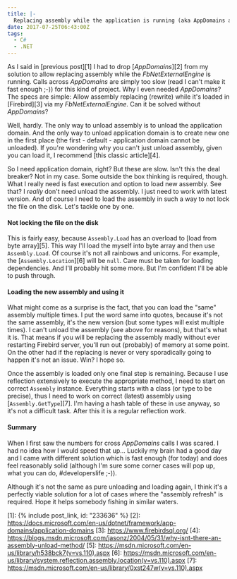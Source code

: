 ```yaml
---
title: |-
  Replacing assembly while the application is running (aka AppDomains are slow)
date: 2017-07-25T06:43:00Z
tags:
  - C#
  - .NET
---
```

As I said in [previous post][1] I had to drop [_AppDomains_][2] from my solution to allow replacing assembly while the _FbNetExternalEngine_ is running. Calls across _AppDomains_ are simply too slow (read I can't make it fast enough ;-)) for this kind of project. Why I even needed _AppDomains_? The specs are simple: Allow assembly replacing (rewrite) while it's loaded in [Firebird][3] via my _FbNetExternalEngine_. Can it be solved without _AppDomains_?

<!-- excerpt -->

Well, hardly. The only way to unload assembly is to unload the application domain. And the only way to unload application domain is to create new one in the first place (the first - default - application domain cannot be unloaded). If you're wondering why you can't just unload assembly, given you can load it, I recommend [this classic article][4].

So I need application domain, right? But these are slow. Isn't this the deal breaker? Not in my case. Some outside the box thinking is required, though. What I really need is fast execution and option to load new assembly. See that? I _really_ don't need unload the assembly. I just need to work with latest version. And of course I need to load the assembly in such a way to not lock the file on the disk. Let's tackle one by one.

#### Not locking the file on the disk

This is fairly easy, because `Assembly.Load` has an overload to [load from byte array][5]. This way I'll load the myself into byte array and then use `Assembly.Load`. Of course it's not all rainbows and unicorns. For example, the [`Assembly.Location`][6] will be `null`. Care must be taken for loading dependencies. And I'll probably hit some more. But I'm confident I'll be able to push through.

#### Loading the new assembly and using it

What might come as a surprise is the fact, that you can load the "same" assembly multiple times. I put the word same into quotes, because it's not the same assembly, it's the new version (but some types will exist multiple times). I can't unload the assembly (see above for reasons), but that's what it is. That means if you will be replacing the assembly madly without ever restarting Firebird server, you'll run out (probably) of memory at some point. On the other had if the replacing is never or very sporadically going to happen it's not an issue. Win? I hope so.

Once the assembly is loaded only one final step is remaining. Because I use reflection extensively to execute the appropriate method, I need to start on correct `Assembly` instance. Everything starts with a class (or type to be precise), thus I need to work on correct (latest) assembly using [`Assembly.GetType`][7]. I'm having a hash table of these in use anyway, so it's not a difficult task. After this it is a regular reflection work.

#### Summary

When I first saw the numbers for cross _AppDomains_ calls I was scared. I had no idea how I would speed that up... Luckily my brain had a good day and I came with different solution which is fast enough (for today) and does feel reasonably solid (although I'm sure some corner cases will pop up, what you can do, #developerslife ;-)). 

Although it's not the same as pure unloading and loading again, I think it's a perfectly viable solution for a lot of cases where the "assembly refresh" is required. Hope it helps somebody fishing in similar waters.   

[1]: {% include post_link, id: "233636" %}
[2]: https://docs.microsoft.com/en-us/dotnet/framework/app-domains/application-domains
[3]: https://www.firebirdsql.org/
[4]: https://blogs.msdn.microsoft.com/jasonz/2004/05/31/why-isnt-there-an-assembly-unload-method/
[5]: https://msdn.microsoft.com/en-us/library/h538bck7(v=vs.110).aspx
[6]: https://msdn.microsoft.com/en-us/library/system.reflection.assembly.location(v=vs.110).aspx
[7]: https://msdn.microsoft.com/en-us/library/0xst247w(v=vs.110).aspx